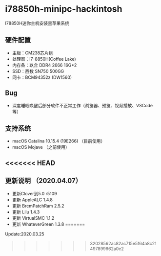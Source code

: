 # i78850h-minipc-hackintosh
I78850H迷你主机安装黑苹果系统
## 硬件配置
* 主板：CM238芯片组
* 处理器：i7-8850H(Coffee Lake)
* 内存条：玖合 DDR4 2666 16G*2
* SSD：西数 SN750 500GG
* 网卡：BCM94352z (DW1560) 

## Bug

- 深度睡眠唤醒后部分软件不正常工作（浏览器、预览、视频播放、VSCode等）

## 支持系统

- macOS Catalina 10.15.4 (19E266) （目前使用）
- macOS Mojave （之前使用）

<<<<<<< HEAD
---
## 更新说明 （2020.04.07）
- 更新Clover到5.0 r5109
- 更新 AppleALC 1.4.8
- 更新 BrcmPatchRam 2.5.2
- 更新 Lilu 1.4.3
- 更新 VirtualSMC 1.1.2
- 更新 WhateverGreen 1.3.8
=======

Update:2020.03.25
>>>>>>> 32028562ac82ac715e5f64a8c21497899662a0e2
